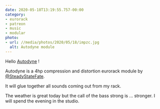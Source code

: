 ```yaml
---
date: 2020-05-18T13:19:55.757-00:00
category:
- eurorack
- patreon
- music
- modular
photo:
- url: //media/photos/2020/05/18/impzc.jpg
  alt: Autodyne module
---
```

Hello [Autodyne](http://www.steadystatefate.com/autodyne) !

Autodyne is a 4hp compression and distortion eurorack module by [@SteadyStateFate](https://www.twitter.com/SteadyStateFate). 

It will glue together all sounds coming out from my rack.

The weather is great today but the call of the bass strong is ... stronger. I will spend the evening in the studio.
